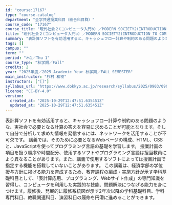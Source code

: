 ```yaml
---
id: "course:17167"
type: "course-catalog"
department: "全学共通授業科目（総合科目群）"
course_code: "17167"
course_title: "現代社会２(コンピュータ入門b) ／MODERN SOCIETY2(INTRODUCTION TO COMPUTING (B))"
title: "現代社会２(コンピュータ入門b) ／MODERN SOCIETY2(INTRODUCTION TO COMPUTING (B))"
summary: "表計算ソフトを有効活用すると、キャッシュフロー計算や制約のある問題のような、実社会で必要となる計算の答えを容易に求めることが可能となります。そして自分で分析して求めた情報を発信するには、ネットワークを活用することが不可欠です。 講義では、そ…"
tags: []
campus: ""
term: ""
period: "木1／Thu 1"
course_type: "秋学期／Fall"
credits: 2
year: "2025年度／2025 Academic Year 秋学期／FALL SEMESTER"
main_instructor: "杉村 和枝"
instructors: ["[]"]
syllabus_url: "https://www.dokkyo.ac.jp/research/syllabus/2025/0903/0903_17167_ja_JP.html"
license: "CC-BY-4.0"
version:
  created_at: "2025-10-29T12:47:51.635451Z"
  updated_at: "2025-10-29T12:47:51.635451Z"
---
```

表計算ソフトを有効活用すると、キャッシュフロー計算や制約のある問題のような、実社会で必要となる計算の答えを容易に求めることが可能となります。そして自分で分析して求めた情報を発信するには、ネットワークを活用することが不可欠です。 講義では、そのために必要となるWebページの構成、HTML、CSSと、JavaScriptを使ってプログラミング言語の基礎を学習します。 授業計画の項目を扱う順序や時間配分、使用するソフトやプログラミング言語は担当教員により異なることがあります。また、講義で使用するソフトによっては授業計画で指定する機能を搭載していないことがあります。 この講義は、経済学部の学位授与方針に掲げる能力を育成するため、教育課程の編成・実施方針が示す学科基礎科目として、「表計算応用、プログラミング、Webサイト作成」の専門知識を習得し、コンピュータを利用した実践的な技能、問題解決につなげる能力を身につけます。履修後、発展的に履修系統図が示す2年次以降の学科基礎科目、学科専門科目、教職関連科目、演習科目の履修を円滑に進めることができます。
